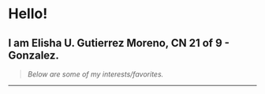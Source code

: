 # Hello!
## I am **Elisha U. Gutierrez Moreno**, CN 21 of 9 - Gonzalez.
> *Below are some of my interests/favorites.*

---
